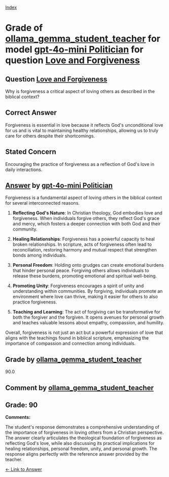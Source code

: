 
[Index](../../../../index.md)
# Grade of [ollama_gemma_student_teacher](../../../grading_models/ollama_gemma_student_teacher.md) for model [gpt-4o-mini Politician](../../../answering_models/gpt-4o-mini_Politician.md) for question [Love and Forgiveness](../../../questions/Love_and_Forgiveness.md)

## Question [Love and Forgiveness](../../../questions/Love_and_Forgiveness.md)
Why is forgiveness a critical aspect of loving others as described in the biblical context?

## Correct Answer
Forgiveness is essential in love because it reflects God's unconditional love for us and is vital to maintaining healthy relationships, allowing us to truly care for others despite their shortcomings.

## Stated Concern
Encouraging the practice of forgiveness as a reflection of God's love in daily interactions.

## [Answer](../Love_and_Forgiveness.md) by [gpt-4o-mini Politician](../../../answering_models/gpt-4o-mini_Politician.md)
Forgiveness is a fundamental aspect of loving others in the biblical context for several interconnected reasons.

1. **Reflecting God's Nature**: In Christian theology, God embodies love and forgiveness. When individuals forgive others, they reflect God's grace and mercy, which fosters a deeper connection with both God and their community.

2. **Healing Relationships**: Forgiveness has a powerful capacity to heal broken relationships. In scripture, acts of forgiveness often lead to reconciliation, restoring harmony and mutual respect that strengthen bonds among individuals.

3. **Personal Freedom**: Holding onto grudges can create emotional burdens that hinder personal peace. Forgiving others allows individuals to release these burdens, promoting emotional and spiritual well-being.

4. **Promoting Unity**: Forgiveness encourages a spirit of unity and understanding within communities. By forgiving, individuals promote an environment where love can thrive, making it easier for others to also practice forgiveness.

5. **Teaching and Learning**: The act of forgiving can be transformative for both the forgiver and the forgiven. It opens avenues for personal growth and teaches valuable lessons about empathy, compassion, and humility.

Overall, forgiveness is not just an act but a powerful expression of love that aligns with the teachings found in biblical scripture, emphasizing the importance of compassion and connection among individuals.

## Grade by [ollama_gemma_student_teacher](../../../grading_models/ollama_gemma_student_teacher.md)
90.0

## Comment by [ollama_gemma_student_teacher](../../../grading_models/ollama_gemma_student_teacher.md)
## Grade: 90

**Comments:**

The student's response demonstrates a comprehensive understanding of the importance of forgiveness in loving others from a Christian perspective. The answer clearly articulates the theological foundation of forgiveness as reflecting God's love, while also discussing its practical implications for healing relationships, personal freedom, unity, and personal growth. The response aligns perfectly with the reference answer provided by the teacher.

[&lt;- Link to Answer](../Love_and_Forgiveness.md)
